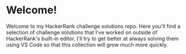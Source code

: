 # Welcome!
Welcome to my HackerRank challenge solutions repo. Here you'll find a selection of challenge solutions that I've worked on outside of HackerRank's built-in editor. I'll try to get better at always solving them using VS Code so that this collection will grow much more quickly.